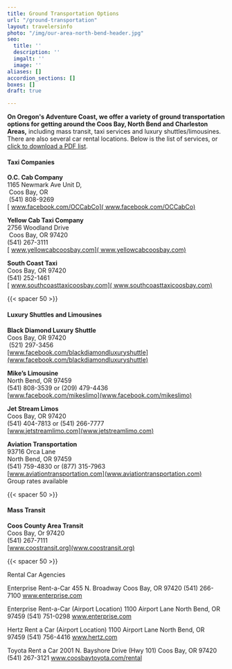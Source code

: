 ```yaml
---
title: Ground Transportation Options
url: "/ground-transportation"
layout: travelersinfo
photo: "/img/our-area-north-bend-header.jpg"
seo:
  title: ''
  description: ''
  imgalt: ''
  image: ''
aliases: []
accordion_sections: []
boxes: []
draft: true

---
```

**On Oregon's Adventure Coast, we offer a variety of ground transportation options for getting around the Coos Bay, North Bend and Charleston Areas,** including mass transit, taxi services and luxury shuttles/limousines. There are also several car rental locations. Below is the list of services, or [click to download a PDF list](/img/Transportation-Options-08-2020-REV.pdf).

#### Taxi Companies

**O.C. Cab Company**   
1165 Newmark Ave Unit D,  
 Coos Bay, OR  
 (541) 808-9269  
[ www.facebook.com/OCCabCo]( www.facebook.com/OCCabCo)

**Yellow Cab Taxi Company**   
2756 Woodland Drive  
 Coos Bay, OR 97420  
(541) 267-3111  
[ www.yellowcabcoosbay.com]( www.yellowcabcoosbay.com)

**South Coast Taxi**   
Coos Bay, OR 97420  
(541) 252-1461  
[ www.southcoasttaxicoosbay.com]( www.southcoasttaxicoosbay.com)

{{< spacer 50 >}}

#### Luxury Shuttles and Limousines

**Black Diamond Luxury Shuttle**  
Coos Bay, OR 97420  
 (521) 297-3456  
[www.facebook.com/blackdiamondluxuryshuttle](www.facebook.com/blackdiamondluxuryshuttle)

**Mike’s Limousine**  
North Bend, OR 97459  
(541) 808-3539 or (209) 479-4436  
[www.facebook.com/mikeslimo](www.facebook.com/mikeslimo)

**Jet Stream Limos**  
Coos Bay, OR 97420  
(541) 404-7813 or (541) 266-7777  
[www.jetstreamlimo.com](www.jetstreamlimo.com)

**Aviation Transportation**  
93716 Orca Lane  
North Bend, OR 97459  
(541) 759-4830 or (877) 315-7963  
[www.aviationtransportation.com](www.aviationtransportation.com)  
Group rates available

{{< spacer 50 >}}

#### Mass Transit

**Coos County Area Transit**  
Coos Bay, Or 97420  
(541) 267-7111  
[www.coostransit.org](www.coostransit.org)

{{< spacer 50 >}}

Rental Car Agencies

Enterprise Rent-a-Car 455 N. Broadway Coos Bay, OR 97420 (541) 266-7100 www.enterprise.com

Enterprise Rent-a-Car (Airport Location) 1100 Airport Lane North Bend, OR 97459 (541) 751-0298 www.enterprise.com

Hertz Rent a Car (Airport Location) 1100 Airport Lane North Bend, OR 97459 (541) 756-4416 www.hertz.com

Toyota Rent a Car 2001 N. Bayshore Drive (Hwy 101) Coos Bay, OR 97420 (541) 267-3121 www.coosbaytoyota.com/rental